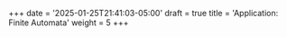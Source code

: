 +++
date = '2025-01-25T21:41:03-05:00'
draft = true
title = 'Application: Finite Automata'
weight = 5
+++
